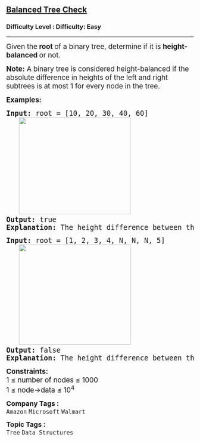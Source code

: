 <h2><a href="https://www.geeksforgeeks.org/problems/check-for-balanced-tree/1">Balanced Tree Check</a></h2><h3>Difficulty Level : Difficulty: Easy</h3><hr><div class="problems_problem_content__Xm_eO"><p><span style="font-size: 14pt;">Given the<strong>&nbsp;root&nbsp;</strong>of a&nbsp;binary tree, determine if it is <strong>height-balanced </strong>or not.</span></p>
<p><span style="font-size: 14pt;"><strong>Note:</strong> A binary tree is considered height-balanced if the absolute difference in heights of the left and right subtrees is at most 1 for every node in the tree.</span></p>
<p><span style="font-size: 14pt;"><strong>Examples:</strong></span></p>
<pre><span style="font-size: 14pt;"><strong>Input: </strong>root = [10, 20, 30, 40, 60]<br></span><span style="font-size: 14pt;">   <img style="font-size: 14pt; font-family: -apple-system, BlinkMacSystemFont, 'Segoe UI', Roboto, Oxygen, Ubuntu, Cantarell, 'Open Sans', 'Helvetica Neue', sans-serif;" src="https://media.geeksforgeeks.org/img-practice/prod/addEditProblem/700166/Web/Other/blobid1_1739353289.png" alt="" width="300" height="260"> <br><strong>Output:</strong> true <br><strong>Explanation:</strong> The height difference between the left and right subtrees at all nodes is at most 1. Hence, the tree is balanced.</span></pre>
<pre><span style="font-size: 14pt;"><strong>Input: </strong>root = [1, 2, 3, 4, N, N, N, 5]
   <img src="https://media.geeksforgeeks.org/img-practice/prod/addEditProblem/700166/Web/Other/blobid2_1739353291.png" alt="" width="301" height="269">
<strong>Output:</strong> false
<strong>Explanation:</strong> The height difference between the left and right subtrees at node 2 is 2, which exceeds 1. Hence, the tree is not balanced.</span></pre>
<p><span style="font-size: 14pt;"><strong>Constraints:</strong><br>1 ≤ number of nodes ≤ 1000<br>1 ≤ node-&gt;data ≤ </span><span style="font-size: 18.6667px;">10<sup>4</sup></span></p></div><p><span style=font-size:18px><strong>Company Tags : </strong><br><code>Amazon</code>&nbsp;<code>Microsoft</code>&nbsp;<code>Walmart</code>&nbsp;<br><p><span style=font-size:18px><strong>Topic Tags : </strong><br><code>Tree</code>&nbsp;<code>Data Structures</code>&nbsp;